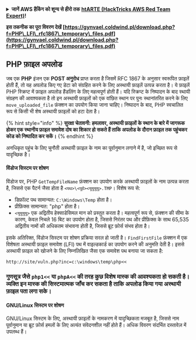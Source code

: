 <details>

<summary><strong>जानें AWS हैकिंग को शून्य से हीरो तक</strong> <a href="https://training.hacktricks.xyz/courses/arte"><strong>htARTE (HackTricks AWS Red Team Expert)</strong></a><strong>!</strong></summary>

HackTricks का समर्थन करने के अन्य तरीके:

* अगर आप अपनी **कंपनी का विज्ञापन HackTricks में देखना चाहते हैं** या **HackTricks को PDF में डाउनलोड करना चाहते हैं** तो [**सब्सक्रिप्शन प्लान्स**](https://github.com/sponsors/carlospolop) देखें!
* [**आधिकारिक PEASS & HackTricks स्वैग**](https://peass.creator-spring.com) प्राप्त करें
* हमारे विशेष [**NFTs**](https://opensea.io/collection/the-peass-family) कलेक्शन, [**The PEASS Family**](https://opensea.io/collection/the-peass-family) खोजें
* **शामिल हों** 💬 [**डिस्कॉर्ड समूह**](https://discord.gg/hRep4RUj7f) या [**टेलीग्राम समूह**](https://t.me/peass) और **मुझे** **Twitter** 🐦 [**@carlospolopm**](https://twitter.com/carlospolopm)** का** **अनुसरण** करें।
* **अपने हैकिंग ट्रिक्स साझा करें, HackTricks** और [**HackTricks Cloud**](https://github.com/carlospolop/hacktricks-cloud) github repos में PRs सबमिट करके।

</details>



**इस तकनीक का पूरा विवरण देखें [https://gynvael.coldwind.pl/download.php?f=PHP\_LFI\_rfc1867\_temporary\_files.pdf](https://gynvael.coldwind.pl/download.php?f=PHP\_LFI\_rfc1867\_temporary\_files.pdf)**

## **PHP फ़ाइल अपलोड**

जब एक **PHP** इंजन एक **POST अनुरोध** प्राप्त करता है जिसमें RFC 1867 के अनुसार स्वरूपित फ़ाइलें होती हैं, तो यह अपलोड किए गए डेटा को संग्रहित करने के लिए अस्थायी फ़ाइलें उत्पन्न करता है। ये फ़ाइलें PHP स्क्रिप्ट में फ़ाइल अपलोड हैंडलिंग के लिए महत्वपूर्ण होती हैं। यदि स्क्रिप्ट के निष्पादन के बाद स्थायी संग्रहण की आवश्यकता है तो इन अस्थायी फ़ाइलों को एक वांछित स्थान पर पुनः स्थानांतरित करने के लिए `move_uploaded_file` फ़ंक्शन का उपयोग किया जाना चाहिए। निष्पादन के बाद, PHP स्वचालित रूप से किसी भी शेष अस्थायी फ़ाइलों को हटा देता है।

{% hint style="info" %}
**सुरक्षा चेतावनी: हमलावर, अस्थायी फ़ाइलों के स्थान के बारे में जागरूक होकर एक स्थानीय फ़ाइल समावेश दोष का शिकार हो सकते हैं ताकि अपलोड के दौरान फ़ाइल तक पहुंचकर कोड को निष्पादित कर सकें।**
{% endhint %}

अनधिकृत पहुंच के लिए चुनौती अस्थायी फ़ाइल के नाम का पूर्वानुमान लगाने में है, जो इच्छित रूप से यादृच्छिक है।

#### विंडोज सिस्टम पर शोषण

विंडोज पर, PHP `GetTempFileName` फ़ंक्शन का उपयोग करके अस्थायी फ़ाइलों के नाम उत्पन्न करता है, जिससे एक पैटर्न जैसा होता है `<पथ>\<पूर्व><यूयूयूयू>.TMP`। विशेष रूप से:

- डिफ़ॉल्ट पथ सामान्यत: `C:\Windows\Temp` होता है।
- प्रीफ़िक्स सामान्यत: "php" होता है।
- `<यूयूयूयू>` एक अद्वितीय हेक्साडेसिमल मान को प्रस्तुत करता है। महत्वपूर्ण रूप से, फ़ंक्शन की सीमा के कारण, केवल निचले 16 बिट का उपयोग होता है, जिससे निरंतर पथ और प्रीफ़िक्स के साथ 65,535 अद्वितीय नामों की अधिकतम संभावना होती है, जिससे ब्रूट फ़ोर्स संभव होता है।

इसके अतिरिक्त, विंडोज सिस्टम पर शोषण प्रक्रिया सरल हो जाती है। `FindFirstFile` फ़ंक्शन में एक विशेषता अस्थायी फ़ाइल समावेश (LFI) पथ में वाइल्डकार्ड का उपयोग करने की अनुमति देती है। इससे अस्थायी फ़ाइल को खोजने के लिए निम्नलिखित जैसा एक समावेश पथ बनाया जा सकता है:
```
http://site/vuln.php?inc=c:\windows\temp\php<<
```
### गुणसूत्र जैसे `php1<<` या `phpA<<` की तरह कुछ विशेष मास्क की आवश्यकता हो सकती है। व्यक्ति इन मास्क की सिस्टमात्मक जाँच कर सकता है ताकि अपलोड किया गया अस्थायी फ़ाइल पता लगा सके।

#### GNU/Linux सिस्टम पर शोषण

GNU/Linux सिस्टम के लिए, अस्थायी फ़ाइलों के नामकरण में यादृच्छिकता मजबूत है, जिससे नाम पूर्वानुमान या ब्रूट फ़ोर्स हमलों के लिए अत्यंत संवेदनशील नहीं होते हैं। अधिक विवरण संदर्भित दस्तावेज़ में उपलब्ध हैं।
